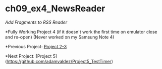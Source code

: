 # ch09_ex4_NewsReader
*Add Fragments to RSS Reader*

*Fully Working Project 4
(if it doesn't work the first time on emulator close and re-open)
(Never worked on my Samsung Note 4)

*Previous Project: [Project 2-3](https://github.com/adamvaldez/ch09_ex4_NewsReader)

*Next Project: [Project 5] (https://github.com/adamvaldez/Project5_TestTimer)
